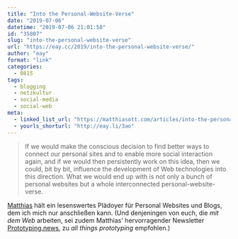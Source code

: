 ```yaml
---
title: "Into the Personal-Website-Verse"
date: "2019-07-06"
datetime: "2019-07-06 21:01:58"
id: "35807"
slug: "into-the-personal-website-verse"
url: "https://eay.cc/2019/into-the-personal-website-verse/"
author: "eay"
format: "link"
categories:
  - 0815
tags:
  - blogging
  - netzkultur
  - social-media
  - social-web
meta:
  - linked_list_url: "https://matthiasott.com/articles/into-the-personal-website-verse"
  - yourls_shorturl: "http://eay.li/3ao"
---
```


> If we would make the conscious decision to find better ways to connect our personal sites and to enable more social interaction again, and if we would then persistently work on this idea, then we could, bit by bit, influence the development of Web technologies into this direction. What we would end up with is not only a bunch of personal websites but a whole interconnected personal-website-verse.

[Matthias](https://matthiasott.com/) hält ein lesenswertes Plädoyer für Personal Websites und Blogs, dem ich mich nur anschließen kann. (Und denjeningen von euch, die _mit dem Web_ arbeiten, sei zudem Matthias' hervorragender Newsletter [Prototyping.news](https://prototyping.news/), zu _all things prototyping_ empfohlen.)
